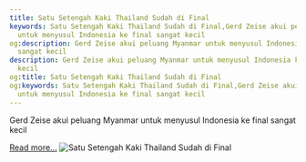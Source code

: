 ```yaml
---
title: Satu Setengah Kaki Thailand Sudah di Final
keywords: Satu Setengah Kaki Thailand Sudah di Final,Gerd Zeise akui peluang Myanmar
  untuk menyusul Indonesia ke final sangat kecil
og:description: Gerd Zeise akui peluang Myanmar untuk menyusul Indonesia ke final
  sangat kecil
description: Gerd Zeise akui peluang Myanmar untuk menyusul Indonesia ke final sangat
  kecil
og:title: Satu Setengah Kaki Thailand Sudah di Final
og:keywords: Satu Setengah Kaki Thailand Sudah di Final,Gerd Zeise akui peluang Myanmar
  untuk menyusul Indonesia ke final sangat kecil
---
```


Gerd Zeise akui peluang Myanmar untuk menyusul Indonesia ke final sangat kecil

[Read more...](https://www.sportourism.id/post/5841/satu-setengah-kaki-thailand-sudah-di-final "Satu Setengah Kaki Thailand Sudah di Final")
![Satu Setengah Kaki Thailand Sudah di Final](https://services.sportourism.id/fileload/thailand-vs-myanamr-livejpg-35ih.jpg "Satu Setengah Kaki Thailand Sudah di Final")